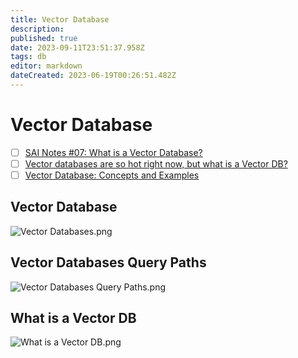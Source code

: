 ```yaml
---
title: Vector Database
description: 
published: true
date: 2023-09-11T23:51:37.958Z
tags: db
editor: markdown
dateCreated: 2023-06-19T00:26:51.482Z
---
```


# Vector Database
- [ ] [SAI Notes #07: What is a Vector Database?](https://www.newsletter.swirlai.com/p/sai-notes-07-what-is-a-vector-database?utm_source=post-email-title&publication_id=1144171&post_id=129008282&isFreemail=true&utm_medium=email&nthPub=301)
- [ ] [Vector databases are so hot right now, but what is a Vector DB?](https://blog.bytebytego.com/p/ep63-linux-file-system-explained?utm_source=profile&utm_medium=reader2)
- [ ] [Vector Database: Concepts and Examples](https://blog.det.life/vector-database-concepts-and-examples-f73d7e683d3e)

## Vector Database
![Vector Databases.png](http://192.168.25.60:8000/files/file_storage/42f4552c.png)

## Vector Databases Query Paths
![Vector Databases Query Paths.png](http://192.168.25.60:8000/files/file_storage/fee868f6.png)

## What is a Vector DB
![What is a Vector DB.png](http://192.168.25.60:8000/files/file_storage/8d8f2356.png)